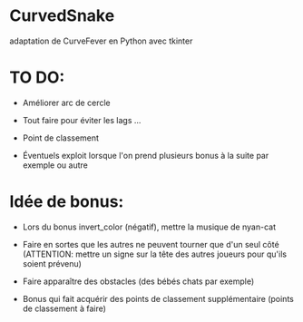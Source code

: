 # CurvedSnake
adaptation de CurveFever en Python avec tkinter

# TO DO:

- Améliorer arc de cercle

- Tout faire pour éviter les lags ...

- Point de classement

- Éventuels exploit lorsque l'on prend plusieurs bonus à la suite par exemple ou autre

# Idée de bonus:

- Lors du bonus invert_color (négatif), mettre la musique de nyan-cat

- Faire en sortes que les autres ne peuvent tourner que d'un seul côté
(ATTENTION: mettre un signe sur la tête des autres joueurs pour qu'ils soient prévenu)

- Faire apparaître des obstacles (des bébés chats par exemple)

- Bonus qui fait acquérir des points de classement supplémentaire (points de classement à faire)